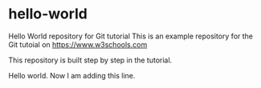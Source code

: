 ﻿# hello-world
Hello World repository for Git tutorial
This is an example repository for the Git tutoial on https://www.w3schools.com

This repository is built step by step in the tutorial.

Hello world. Now I am adding this line.
